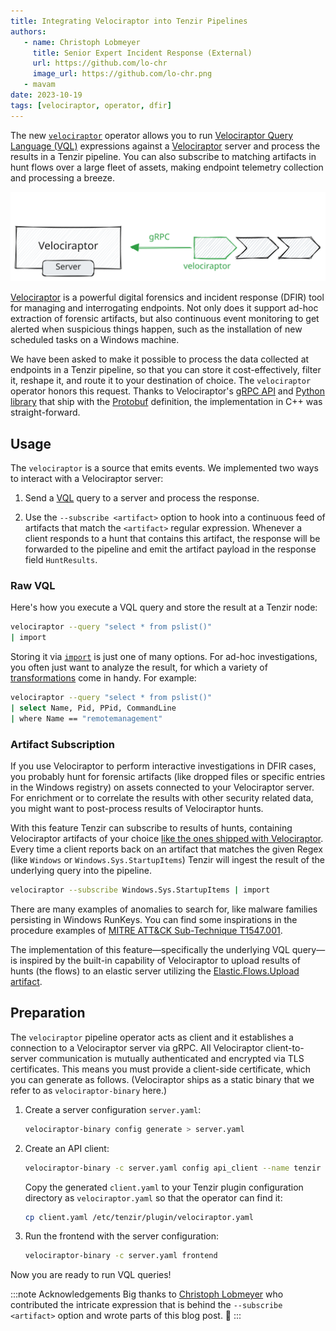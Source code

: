 ```yaml
---
title: Integrating Velociraptor into Tenzir Pipelines
authors:
   - name: Christoph Lobmeyer
     title: Senior Expert Incident Response (External)
     url: https://github.com/lo-chr
     image_url: https://github.com/lo-chr.png
   - mavam
date: 2023-10-19
tags: [velociraptor, operator, dfir]
---
```


The new [`velociraptor`][velociraptor-operator] operator allows you to run
[Velociraptor Query Language (VQL)][vql] expressions against a
[Velociraptor][velociraptor] server and process the results in a Tenzir
pipeline. You can also subscribe to matching artifacts in hunt flows over a
large fleet of assets, making endpoint telemetry collection and processing a
breeze.

[velociraptor]: https://docs.velociraptor.app/
[velociraptor-operator]: /next/operators/sources/velociraptor
[vql]: https://docs.velociraptor.app/docs/vql

![Velociraptor and Tenzir](velociraptor-and-tenzir.excalidraw.svg)

<!--truncate-->

[Velociraptor][velociraptor] is a powerful digital forensics and incident
response (DFIR) tool for managing and interrogating endpoints. Not only does it
support ad-hoc extraction of forensic artifacts, but also continuous event
monitoring to get alerted when suspicious things happen, such as the
installation of new scheduled tasks on a Windows machine.

We have been asked to make it possible to process the data collected at
endpoints in a Tenzir pipeline, so that you can store it cost-effectively,
filter it, reshape it, and route it to your destination of choice. The
`velociraptor` operator honors this request. Thanks to Velociraptor's [gRPC
API][api] and [Python library][pyvelociraptor] that ship with the
[Protobuf][proto] definition, the implementation in C++ was straight-forward.

[api]: https://docs.velociraptor.app/docs/server_automation/server_api/
[pyvelociraptor]: https://github.com/Velocidex/pyvelociraptor
[proto]: https://github.com/Velocidex/pyvelociraptor/blob/master/pyvelociraptor/api.proto

## Usage

The `velociraptor` is a source that emits events. We implemented two ways to
interact with a Velociraptor server:

1. Send a [VQL][vql] query to a server and process the response.

2. Use the `--subscribe <artifact>` option to hook into a continuous feed of
   artifacts that match the `<artifact>` regular expression. Whenever a client
   responds to a hunt that contains this artifact, the response will be
   forwarded to the pipeline and emit the artifact payload in the response field
   `HuntResults`.

### Raw VQL

Here's how you execute a VQL query and store the result at a Tenzir node:

```bash
velociraptor --query "select * from pslist()"
| import
```

Storing it via [`import`](/operators/sinks/import) is just one of many options.
For ad-hoc investigations, you often just want to analyze the result, for which
a variety of [transformations](/operators/transformations) come in handy. For
example:

```bash
velociraptor --query "select * from pslist()"
| select Name, Pid, PPid, CommandLine
| where Name == "remotemanagement"
```

### Artifact Subscription

If you use Velociraptor to perform interactive investigations in DFIR cases, you
probably hunt for forensic artifacts (like dropped files or specific entries in
the Windows registry) on assets connected to your Velociraptor server. For
enrichment or to correlate the results with other security related data, you
might want to post-process results of Velociraptor hunts.

With this feature Tenzir can subscribe to results of hunts, containing
Velociraptor artifacts of your choice [like the ones shipped with
Velociraptor](https://docs.velociraptor.app/artifact_references/). Every time a
client reports back on an artifact that matches the given Regex (like `Windows`
or `Windows.Sys.StartupItems`) Tenzir will ingest the result of the underlying
query into the pipeline.

```bash
velociraptor --subscribe Windows.Sys.StartupItems | import
```

There are many examples of anomalies to search for, like malware families
persisting in Windows RunKeys. You can find some inspirations in the procedure
examples of [MITRE ATT&CK Sub-Technique
T1547.001](https://attack.mitre.org/techniques/T1547/001/).

The implementation of this feature—specifically the underlying VQL query—is
inspired by the built-in capability of Velociraptor to upload results of hunts
(the flows) to an elastic server utilizing the [Elastic.Flows.Upload
artifact](https://docs.velociraptor.app/artifact_references/pages/elastic.flows.upload/).

## Preparation

The `velociraptor` pipeline operator acts as client and it establishes a
connection to a Velociraptor server via gRPC. All Velociraptor client-to-server
communication is mutually authenticated and encrypted via TLS certificates. This
means you must provide a client-side certificate, which you can generate as
follows. (Velociraptor ships as a static binary that we
refer to as `velociraptor-binary` here.)

1. Create a server configuration `server.yaml`:
   ```bash
   velociraptor-binary config generate > server.yaml
   ```

2. Create an API client:
   ```bash
   velociraptor-binary -c server.yaml config api_client --name tenzir client.yaml
   ```

   Copy the generated `client.yaml` to your Tenzir plugin configuration
   directory as `velociraptor.yaml` so that the operator can find it:
   ```bash
   cp client.yaml /etc/tenzir/plugin/velociraptor.yaml
   ```

3. Run the frontend with the server configuration:
   ```bash
   velociraptor-binary -c server.yaml frontend
   ```

Now you are ready to run VQL queries!

:::note Acknowledgements
Big thanks to [Christoph Lobmeyer](https://github.com/lo-chr) who
contributed the intricate expression that is behind the `--subscribe <artifact>`
option and wrote parts of this blog post. 🙏
:::
